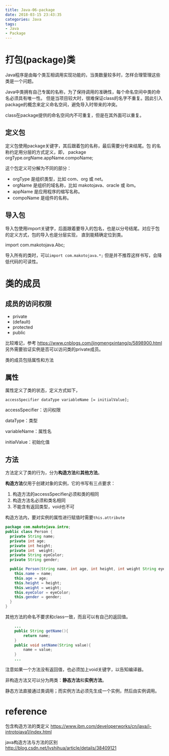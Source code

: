 ```yaml
---
title: Java-06-package
date: 2018-03-15 23:43:35
categories: Java
tags:
- Java
- Package
---
```


# 打包(package)类
Java程序是由每个类互相调用实现功能的，当类数量较多时，怎样合理管理这些类是一个问题。

Java中类拥有自己专属的名称，为了保持调用的准确性，每个命名空间中类的命名必须具有唯一性。
但是当项目较大时，很难保证class的名字不重复。因此引入package的概念来定义命名空间，避免导入时带来的冲突。

class在package提供的命名空间内不可重复，但是在其外面可以重复。

## 定义包
定义包使用package关键字，其后跟着包的名称，最后需要分号来结尾。包
的名称约定用分层的方式定义，即，
package orgType.orgName.appName.compoName;

这个包定义可分解为不同的部分：

- orgType 是组织类型，比如 com、org 或 net。
- orgName 是组织的域名称，比如 makotojava、oracle 或 ibm。
- appName 是应用程序的缩写名称。
- compoName 是组件的名称。


## 导入包
导入包使用import关键字，后面跟着要导入的包名，也是以分号结尾。对应于包的定义方式，包的导入也是分层实现，
直到能精确定位到类。

import com.makotojava.Abc;

导入所有的类时，可以`import com.makotojava.*;`
但是并不推荐这样书写，会降低代码的可读性。

# 类的成员
## 成员的访问权限
- private
- (default)
- protected
- public

比较难记，参考 https://www.cnblogs.com/jingmengxintang/p/5898900.html
另外需要验证实例是否可以访问类的private成员。

类的成员包括属性和方法

## 属性

属性定义了类的状态，定义方式如下，

`accessSpecifier dataType variableName [= initialValue];`

accessSpecifier：访问权限

dataType：类型

variableName：属性名

initialValue：初始化值

## 方法

方法定义了类的行为，分为**构造方法**和**其他方法**。

**构造方法**仅用于创建对象的实例，它的书写有三点要求：

1. 构造方法的accessSpecifier必须和类的相同
2. 构造方法名必须和类名相同
3. 不能含有返回类型，void也不可

构造方法内，要对实例的属性进行赋值时需要`this.attribute`

```java
package com.makotojava.intro;
public class Person {
  private String name;
  private int age;
  private int height;
  private int  weight;
  private String eyeColor;
  private String gender;

  public Person(String name, int age, int height, int weight String eyeColor, String gender) {
    this.name = name;
    this.age = age;
    this.height = height;
    this.weight = weight;
    this.eyeColor = eyeColor;
    this.gender = gender;
  }
}
```



其他方法的命名不要求和class一致，而且可以有自己的返回值。

```java
	...
	public String getName(){
        return name;
	}
    public void setName(String value){
        name = value;
	}
	...
```

注意如果一个方法没有返回值，也必须加上void关键字，以告知编译器。

非构造方法又可以分为两类：**静态方法**和**实例方法**。

静态方法直接通过类调用；而实例方法必须先生成一个实例，然后由实例调用。

# reference
包含构造方法的类定义
https://www.ibm.com/developerworks/cn/java/j-introtojava1/index.html

java构造方法与方法的区别
http://blog.csdn.net/lvshihua/article/details/38409121

